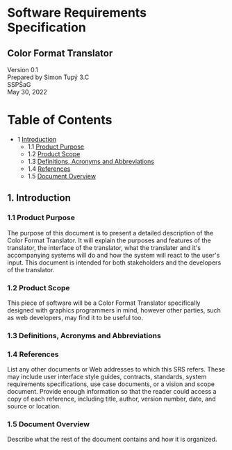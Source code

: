 # Software Requirements Specification
## Color Format Translator

Version 0.1  
Prepared by Simon Tupý 3.C  
SSPŠaG  
May 30, 2022

Table of Contents
================
* 1 [Introduction](#1-introduction)
  * 1.1 [Product Purpose](#11-product-purpose)
  * 1.2 [Product Scope](#12-product-scope)
  * 1.3 [Definitions, Acronyms and Abbreviations](#13-definitions-acronyms-and-abbreviations)
  * 1.4 [References](#14-references)
  * 1.5 [Document Overview](#15-document-overview)

## 1. Introduction

  
  ### 1.1 Product Purpose
The purpose of this document is to present a detailed description of the Color Format Translator. It will explain the purposes and features of the translator, the interface of the translator, what the translater and it's accompanying systems will do and how the system will react to the user's input. This document is intended for both stakeholders and the developers of the translator.


### 1.2 Product Scope
This piece of software will be a Color Format Translator specifically designed with graphics programmers in mind, however other parties, such as web developers, may find it to be useful too.

### 1.3 Definitions, Acronyms and Abbreviations

### 1.4 References
List any other documents or Web addresses to which this SRS refers. These may include user interface style guides, contracts, standards, system requirements specifications, use case documents, or a vision and scope document. Provide enough information so that the reader could access a copy of each reference, including title, author, version number, date, and source or location.

### 1.5 Document Overview
Describe what the rest of the document contains and how it is organized.

